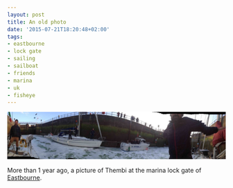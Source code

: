 ```yaml
---
layout: post
title: An old photo
date: '2015-07-21T18:20:48+02:00'
tags:
- eastbourne
- lock gate
- sailing
- sailboat
- friends
- marina
- uk
- fisheye
---
```

![An old photo](/files/tumblr_nruiqoqfnx1tq106bo1_1280.jpg)

More than 1 year ago, a picture of Thembi at the marina lock gate of [Eastbourne](https://en.wikipedia.org/wiki/Eastbourne "Eastbourne").

